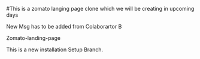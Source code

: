 #This is a zomato langing page clone which we will be creating in upcoming days

New Msg has to be added from Colaborartor B

Zomato-landing-page

This is a new installation Setup Branch.
